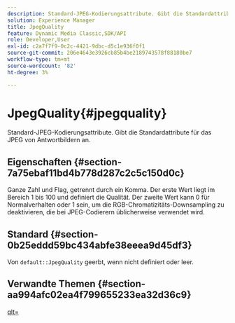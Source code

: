 ```yaml
---
description: Standard-JPEG-Kodierungsattribute. Gibt die Standardattribute für das JPEG von Antwortbildern an.
solution: Experience Manager
title: JpegQuality
feature: Dynamic Media Classic,SDK/API
role: Developer,User
exl-id: c2a7f7f9-0c2c-4421-9dbc-d5c1e936f0f1
source-git-commit: 206e4643e3926cb85b4be2189743578f88180be7
workflow-type: tm+mt
source-wordcount: '82'
ht-degree: 3%

---
```


# JpegQuality{#jpegquality}

Standard-JPEG-Kodierungsattribute. Gibt die Standardattribute für das JPEG von Antwortbildern an.

## Eigenschaften {#section-7a75ebaf11bd4b778d287c2c5c150d0c}

Ganze Zahl und Flag, getrennt durch ein Komma. Der erste Wert liegt im Bereich 1 bis 100 und definiert die Qualität. Der zweite Wert kann 0 für Normalverhalten oder 1 sein, um die RGB-Chromatizitäts-Downsampling zu deaktivieren, die bei JPEG-Codierern üblicherweise verwendet wird.

## Standard {#section-0b25eddd59bc434abfe38eeea9d45df3}

Von `default::JpegQuality` geerbt, wenn nicht definiert oder leer.

## Verwandte Themen {#section-aa994afc02ea4f799655233ea32d36c9}

[qlt=](../../../../../is-api/http-ref/image-serving-api-ref/c-http-protocol-reference/c-command-reference/r-is-http-qlt.md#reference-f69ed0758c784b0385d979820546d352)
